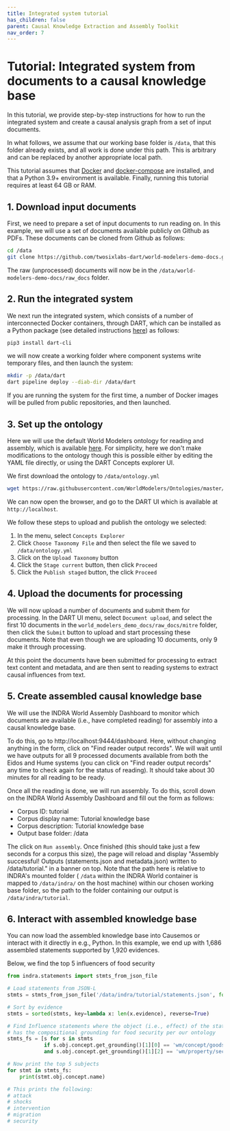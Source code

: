 ```yaml
---
title: Integrated system tutorial
has_children: false
parent: Causal Knowledge Extraction and Assembly Toolkit
nav_order: 7
---
```


# Tutorial: Integrated system from documents to a causal knowledge base

In this tutorial, we provide step-by-step instructions for how to
run the integrated system and create a causal analysis graph from
a set of input documents.

In what follows, we assume that our working base folder is `/data`, that this
folder already exists, and all work is done under this path. This is arbitrary
and can be replaced by another appropriate local path.

This tutorial assumes that [Docker](https://www.docker.com/) and 
[docker-compose](https://docs.docker.com/compose/) are installed, and
that a Python 3.9+ environment is available. Finally, running this tutorial
requires  at least 64 GB or RAM.

## 1. Download input documents

First, we need to prepare a set of input documents to run reading on. In this
example, we will use a set of documents available publicly on Github as
PDFs. These documents can be cloned from Github as follows:

```bash
cd /data
git clone https://github.com/twosixlabs-dart/world-modelers-demo-docs.git
```

The raw (unprocessed) documents will now be in the
`/data/world-modelers-demo-docs/raw_docs` folder.

## 2. Run the integrated system

We next run the integrated system, which consists of a number of interconnected
Docker containers, through DART, which can be installed as a Python package
(see detailed instructions [here](dart.html)) as follows:

```bash
pip3 install dart-cli
```

we will now create a working folder where component systems write temporary
files, and then launch the system:

```bash
mkdir -p /data/dart
dart pipeline deploy --diab-dir /data/dart
```

If you are running the system for the first time, a number of Docker
images will be pulled from public repositories, and then launched.

## 3. Set up the ontology

Here we will use the default World Modelers ontology for reading
and assembly, which is available [here](https://github.com/WorldModelers/Ontologies/blob/master/CompositionalOntology_metadata.yml).
For simplicity, here we don't make modifications to the ontology though this
is possible either by editing the YAML file directly, or using the DART
Concepts explorer UI.

We first download the ontology to `/data/ontology.yml`

```bash
wget https://raw.githubusercontent.com/WorldModelers/Ontologies/master/CompositionalOntology_metadata.yml -O /data/ontology.yml
```

We can now open the browser, and go to the DART UI which is available at `http://localhost`.

We follow these steps to upload and publish the ontology we selected:

1. In the menu, select `Concepts Explorer`
2. Click `Choose Taxonomy File` and then select the file we saved to `/data/ontology.yml`
3. Click on the `Upload Taxonomy` button
4. Click the `Stage current` button, then click `Proceed`
5. Click the `Publish staged` button, the click `Proceed`


## 4. Upload the documents for processing

We will now upload a number of documents and submit them for processing.
In the DART UI menu, select `Document upload`, and select the first
10 documents in the `world_modelers_demo_docs/raw_docs/mitre` folder,
then click the `Submit` button to upload and start processing
these documents. Note that even though we are uploading 10 documents,
only 9 make it through processing.

At this point the documents have been submitted for
processing to extract text content and metadata, and are then
sent to reading systems to extract causal influences from text.

## 5. Create assembled causal knowledge base

We will use the INDRA World Assembly Dashboard to monitor
which documents are available (i.e., have completed
reading) for assembly into a causal knowledge base.

To do this, go to http://localhost:9444/dashboard. Here, without
changing anything in the form, click on "Find reader output records".
We will wait until we have outputs for all 9 processed documents available from
both the Eidos and Hume systems (you can click on "Find reader output records"
any time to check again for the status of reading). It should
take about 30 minutes for all reading to be ready.

Once all the reading is done, we will run assembly. To do this, scroll
down on the INDRA World Assembly Dashboard and fill out the
form as follows:
* Corpus ID: tutorial
* Corpus display name: Tutorial knowledge base
* Corpus description: Tutorial knowledge base
* Output base folder: /data

The click on `Run assembly`. Once finished (this should take
just a few seconds for a corpus this size), the page will reload
and display "Assembly successful! Outputs (statements.json and metadata.json) 
written to /data/tutorial." in a banner on top.
Note that the path here is relative to INDRA's mounted folder (
`/data` within the INDRA World container is mapped to `/data/indra/` on the
host machine) within our chosen working base folder, so the path to the folder
containing our output is `/data/indra/tutorial`.


## 6. Interact with assembled knowledge base

You can now load the assembled knowledge base into Causemos or
interact with it directly in e.g., Python. In this example, we end up with
1,686 assembled statements supported by 1,920 evidences.

Below, we find the top 5 influencers of food security

```python
from indra.statements import stmts_from_json_file

# Load statements from JSON-L
stmts = stmts_from_json_file('/data/indra/tutorial/statements.json', format='jsonl')

# Sort by evidence
stmts = sorted(stmts, key=lambda x: len(x.evidence), reverse=True)

# Find Influence statements where the object (i.e., effect) of the statement
# has the compositional grounding for food security per our ontology
stmts_fs = [s for s in stmts
            if s.obj.concept.get_grounding()[1][0] == 'wm/concept/goods/food'
            and s.obj.concept.get_grounding()[1][2] == 'wm/property/security']

# Now print the top 5 subjects
for stmt in stmts_fs:
    print(stmt.obj.concept.name)

# This prints the following:
# attack
# shocks
# intervention
# migration
# security
```

